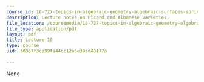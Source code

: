 ```yaml
---
course_id: 18-727-topics-in-algebraic-geometry-algebraic-surfaces-spring-2008
description: Lecture notes on Picard and Albanese varieties.
file_location: /coursemedia/18-727-topics-in-algebraic-geometry-algebraic-surfaces-spring-2008/3d867f3ce99fa44cc12a6e39cd48177a_lect10.pdf
file_type: application/pdf
layout: pdf
title: Lecture 10
type: course
uid: 3d867f3ce99fa44cc12a6e39cd48177a

---
```

None